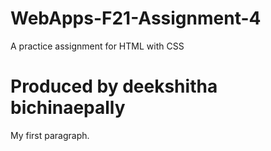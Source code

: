 # WebApps-F21-Assignment-4
A practice assignment for HTML with CSS
<!DOCTYPE html>
<html>
<head>
<title>Simple HTML structure</title>
</head>
<body>

<h1>Produced by deekshitha bichinaepally</h1>
<p>My first paragraph.</p>

</body>
</html>